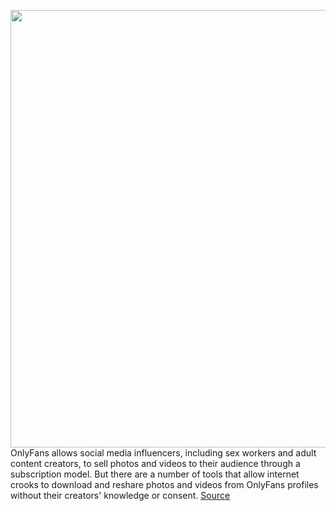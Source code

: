 <img src='https://cdn.vox-cdn.com/thumbor/CFwM4zjmq4S4g3_SaOOG6GYLX6o=/0x0:2040x1360/1200x800/filters:focal(857x517:1183x843)/cdn.vox-cdn.com/uploads/chorus_image/image/66953448/acastro_200227_1777_onlyfans_0001.0.jpg' width='700px' /><br/>
OnlyFans allows social media influencers, including sex workers and adult content creators, to sell photos and videos to their audience through a subscription model. But there are a number of tools that allow internet crooks to download and reshare photos and videos from OnlyFans profiles without their creators' knowledge or consent.
<a href='https://www.theverge.com/2020/6/18/21295727/onlyfans-scrapers-sex-workers-videos-piracy-vice-motherboard'> Source <a/>